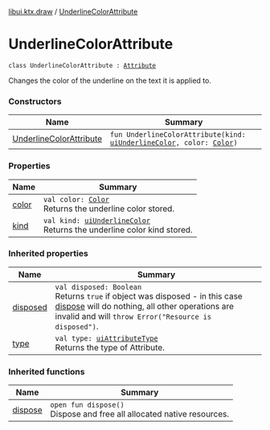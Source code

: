 [libui.ktx.draw](../README.md) / [UnderlineColorAttribute](README.md)

# UnderlineColorAttribute

`class UnderlineColorAttribute : `[`Attribute`](../-attribute/README.md)

Changes the color of the underline on the text it is applied to.

### Constructors

| Name | Summary |
|---|---|
| [UnderlineColorAttribute](-underline-color-attribute.md) | `fun UnderlineColorAttribute(kind: `[`uiUnderlineColor`](../../libui/ui-underline-color.md)`, color: `[`Color`](../-color/README.md)`)` |

### Properties

| Name | Summary |
|---|---|
| [color](color.md) | `val color: `[`Color`](../-color/README.md)<br>Returns the underline color stored. |
| [kind](kind.md) | `val kind: `[`uiUnderlineColor`](../../libui/ui-underline-color.md)<br>Returns the underline color kind stored. |

### Inherited properties

| Name | Summary |
|---|---|
| [disposed](../../libui.ktx/-disposable/disposed.md) | `val disposed: Boolean`<br>Returns `true` if object was disposed - in this case [dispose](../../libui.ktx/-disposable/dispose.md) will do nothing, all other operations are invalid and will `throw Error("Resource is disposed")`. |
| [type](../-attribute/type.md) | `val type: `[`uiAttributeType`](../../libui/ui-attribute-type.md)<br>Returns the type of Attribute. |

### Inherited functions

| Name | Summary |
|---|---|
| [dispose](../../libui.ktx/-disposable/dispose.md) | `open fun dispose()`<br>Dispose and free all allocated native resources. |
